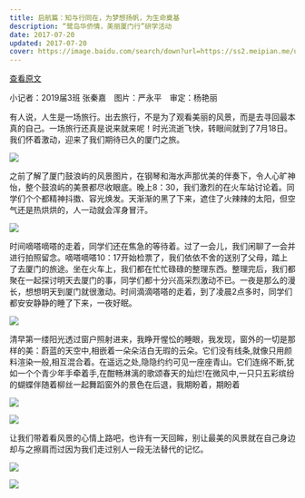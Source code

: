 ```yaml
---
title: 启航篇：知与行同在，为梦想扬帆，为生命奠基
description: “鹭岛华侨情，美丽厦门行”研学活动
date: 2017-07-20
updated: 2017-07-20
cover: https://image.baidu.com/search/down?url=https://ss2.meipian.me/users/16033976/cd0ecd6a96934027a272c9d9ba54c9a7.jpg
---
```


[查看原文](https://www.meipian.cn/ogredc8)

小记者：2019届3班 张秦嘉　图片：严永平　审定：杨艳丽

有人说，人生是一场旅行。出去旅行，不是为了观看美丽的风景，而是去寻回最本真的自己。一场旅行还真是说来就来呢！时光流逝飞快，转眼间就到了7月18日。我们怀着激动，迎来了我们期待已久的厦门之旅。

![](https://image.baidu.com/search/down?url=https://ss2.meipian.me/users/16033976/7b7dd71f803548d28b9d8211af1e3b7f.jpg)

之前了解了厦门鼓浪屿的风景图片，在钢琴和海水声那优美的伴奏下，令人心旷神怡，整个鼓浪屿的美景都尽收眼底。晚上8：30，我们激烈的在火车站讨论着。同学们个个都精神抖擞、容光焕发。天渐渐的黑了下来，遮住了火辣辣的太阳，但空气还是热烘烘的，人一动就会浑身冒汗。

![](https://image.baidu.com/search/down?url=https://ss2.meipian.me/users/16033976/76d4ae7d88a44e79a9772cce27247946.jpg)

时间嘀嗒嘀嗒的走着，同学们还在焦急的等待着。过了一会儿，我们闲聊了一会并进行拍照留念。嘀嗒嘀嗒10：17开始检票了，我们依依不舍的送别了父母，踏上了去厦门的旅途。坐在火车上，我们都在忙忙碌碌的整理东西。整理完后，我们都聚在一起探讨明天去厦门的事，同学们都十分兴高采烈激动不已。一夜是那么的漫长，想想明天到厦门就很激动。时间滴滴嗒嗒的走着，到了凌晨2点多时，同学们都安安静静的睡了下来，一夜好眠。

![](https://image.baidu.com/search/down?url=https://ss2.meipian.me/users/16033976/fea60169a9604d55a43419eed9b1ee8e.jpg)

清早第一缕阳光透过窗户照射进来，我睁开惺忪的睡眼，我发现，窗外的一切是那样的美：蔚蓝的天空中,相嵌着一朵朵洁白无瑕的云朵。它们没有线条,就像只用颜料渲染一般,相互混合着。在遥远之处,隐隐约约可见一座座青山。它们连绵不断,犹如一个个青少年手牵着手,在酣畅淋漓的歌颂春天的灿烂!在微风中,一只只五彩缤纷的蝴蝶伴随着柳丝一起舞蹈窗外的景色在后退，我期盼着，期盼着

![](https://image.baidu.com/search/down?url=https://ss2.meipian.me/users/16033976/daa4f915b4ba4f85933b4d6201e342f8.jpg)

![](https://image.baidu.com/search/down?url=https://ss2.meipian.me/users/16033976/71fc220fba694fbba6ec75054cf9913c.jpg)

让我们带着看风景的心情上路吧，也许有一天回眸，别让最美的风景就在自己身边却与之擦肩而过因为我们走过别人一段无法替代的记忆。

![](https://image.baidu.com/search/down?url=https://ss2.meipian.me/users/16033976/cd0ecd6a96934027a272c9d9ba54c9a7.jpg)

![](https://image.baidu.com/search/down?url=https://ss2.meipian.me/users/16033976/56d6d258ae394ff198821ecd74e24efe.jpg)
